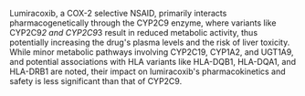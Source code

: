 Lumiracoxib, a COX-2 selective NSAID, primarily interacts pharmacogenetically through the CYP2C9 enzyme, where variants like CYP2C9*2 and CYP2C9*3 result in reduced metabolic activity, thus potentially increasing the drug's plasma levels and the risk of liver toxicity. While minor metabolic pathways involving CYP2C19, CYP1A2, and UGT1A9, and potential associations with HLA variants like HLA-DQB1, HLA-DQA1, and HLA-DRB1 are noted, their impact on lumiracoxib's pharmacokinetics and safety is less significant than that of CYP2C9.